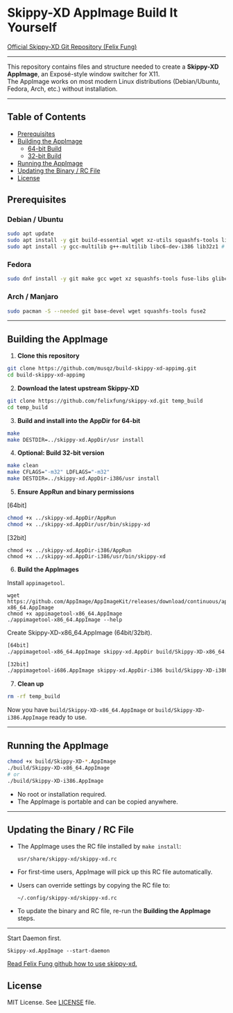 # Skippy-XD AppImage Build It Yourself

[Official Skippy-XD Git Repository (Felix Fung)](https://github.com/felixfung/skippy-xd)

---

This repository contains files and structure needed to create a **Skippy-XD AppImage**, an Exposé-style window switcher for X11.  
The AppImage works on most modern Linux distributions (Debian/Ubuntu, Fedora, Arch, etc.) without installation.

---

## Table of Contents
- [Prerequisites](#prerequisites)
- [Building the AppImage](#building-the-appimage)
  - [64-bit Build](#64-bit-build)
  - [32-bit Build](#32-bit-build)
- [Running the AppImage](#running-the-appimage)
- [Updating the Binary / RC File](#updating-the-binary--rc-file)
- [License](#license)

## Prerequisites

### Debian / Ubuntu
```bash
sudo apt update
sudo apt install -y git build-essential wget xz-utils squashfs-tools libfuse2
sudo apt install -y gcc-multilib g++-multilib libc6-dev-i386 lib32z1 # For 32-bit build
````

### Fedora

```bash
sudo dnf install -y git make gcc wget xz squashfs-tools fuse-libs glibc-devel.i686
```

### Arch / Manjaro

```bash
sudo pacman -S --needed git base-devel wget squashfs-tools fuse2
```

---

## Building the AppImage

1. **Clone this repository**

```bash
git clone https://github.com/musqz/build-skippy-xd-appimg.git
cd build-skippy-xd-appimg
```

2. **Download the latest upstream Skippy-XD**

```bash
git clone https://github.com/felixfung/skippy-xd.git temp_build
cd temp_build
```

3. **Build and install into the AppDir for 64-bit**

```bash
make
make DESTDIR=../skippy-xd.AppDir/usr install
```

4. **Optional: Build 32-bit version**

```bash
make clean
make CFLAGS="-m32" LDFLAGS="-m32"
make DESTDIR=../skippy-xd.AppDir-i386/usr install
```

5. **Ensure AppRun and binary permissions**

[64bit]
```bash
chmod +x ../skippy-xd.AppDir/AppRun
chmod +x ../skippy-xd.AppDir/usr/bin/skippy-xd
```

[32bit]
```
chmod +x ../skippy-xd.AppDir-i386/AppRun
chmod +x ../skippy-xd.AppDir-i386/usr/bin/skippy-xd
```

6. **Build the AppImages**

Install `appimagetool`.

```
wget https://github.com/AppImage/AppImageKit/releases/download/continuous/appimagetool-x86_64.AppImage
chmod +x appimagetool-x86_64.AppImage
./appimagetool-x86_64.AppImage --help
```

Create Skippy-XD-x86_64.AppImage (64bit/32bit).

```bash
[64bit]
./appimagetool-x86_64.AppImage skippy-xd.AppDir build/Skippy-XD-x86_64.AppImage

[32bit]
./appimagetool-i686.AppImage skippy-xd.AppDir-i386 build/Skippy-XD-i386.AppImage
```

7. **Clean up**

```bash
rm -rf temp_build
```

Now you have `build/Skippy-XD-x86_64.AppImage` or `build/Skippy-XD-i386.AppImage` ready to use.

---

## Running the AppImage

```bash
chmod +x build/Skippy-XD-*.AppImage
./build/Skippy-XD-x86_64.AppImage
# or
./build/Skippy-XD-i386.AppImage
```

* No root or installation required.
* The AppImage is portable and can be copied anywhere.

---

## Updating the Binary / RC File

* The AppImage uses the RC file installed by `make install`:

  ```
  usr/share/skippy-xd/skippy-xd.rc
  ```
* For first-time users, AppImage will pick up this RC file automatically.
* Users can override settings by copying the RC file to:

  ```
  ~/.config/skippy-xd/skippy-xd.rc
  ```
* To update the binary and RC file, re-run the **Building the AppImage** steps.

---

Start Daemon first. 

```
Skippy-xd.AppImage --start-daemon
```

[Read Felix Fung github how to use skippy-xd.](https://github.com/felixfung/skippy-xd)


## License

MIT License. See [LICENSE](LICENSE) file.
